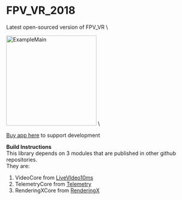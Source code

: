 # FPV_VR_2018
Latest open-sourced version of FPV_VR \

<img src="https://github.com/Consti10/FPV_VR_2018/blob/master/screenshots/ss1_originalSettings.png" alt="ExampleMain" width="240"> \

[Buy app here](https://github.com/Consti10/FPV_VR_2018) to support development


**Build Instructions** \
This library depends on 3 modules that are published in other github repositories. \
They are:
1. VideoCore from [LiveVIdeo10ms](https://github.com/Consti10/LiveVideo10ms)
1. TelemetryCore from [Telemetry](https://github.com/Consti10/Telemetry)
3. RenderingXCore from [RenderingX](https://github.com/Consti10/RenderingX)

